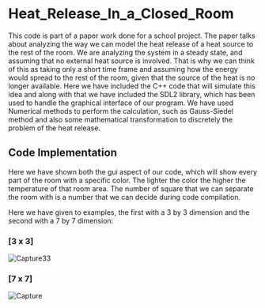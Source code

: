 # Heat_Release_In_a_Closed_Room

This code is part of a paper work done for a school project. The paper talks about analyzing the way we can model the heat release of a heat source to the rest of the room. We are analyzing the system in a steady state, and assuming that no external heat source is involved. That is why we can think of this as taking only a short time frame and assuming how the energy would spread to the rest of the room, given that the source of the heat is no longer available.
Here we have included the C++ code that will simulate this idea and along with that we have included the SDL2 library, which has been used to handle the graphical interface of our program.
We have used Numerical methods to perform the calculation, such as Gauss-Siedel method and also some mathematical transformation to discretely the problem of the heat release.

## Code Implementation

Here we have shown both the gui aspect of our code, which will show every part of the room with a specific color. The lighter the color the higher the temperature of that room area. The number of square that we can separate the room with is a number that we can decide during code compilation. 

Here we have given to examples, the first with a 3 by 3 dimension and the second with a 7 by 7 dimension:

### [3 x 3]
![Capture33](https://user-images.githubusercontent.com/89484377/182245728-4d17b8f9-ad7a-45b0-8776-54d6d1ffbd91.PNG)

### [7 x 7]
![Capture](https://user-images.githubusercontent.com/89484377/182245673-3b40abab-70da-4287-b182-ece496da37a1.PNG)
